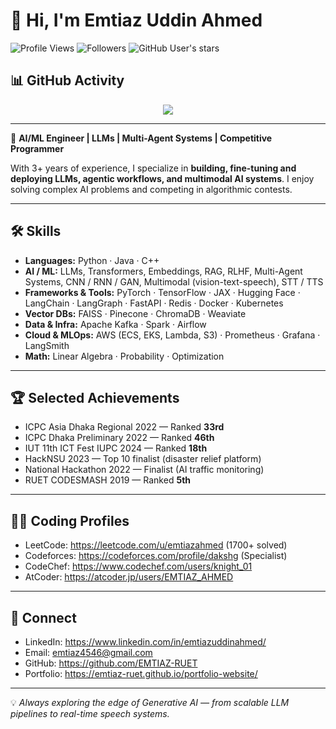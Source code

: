 # 👋 Hi, I'm Emtiaz Uddin Ahmed

![Profile Views](https://komarev.com/ghpvc/?username=EMTIAZ-RUET&color=blueviolet&style=flat)
![Followers](https://img.shields.io/github/followers/EMTIAZ-RUET?label=Followers&style=flat-square&color=blue)
![GitHub User's stars](https://img.shields.io/github/stars/EMTIAZ-RUET?style=flat-square&color=yellow)

## 📊 GitHub Activity

<div align="center">
  <img src="https://github-readme-activity-graph.vercel.app/graph?username=EMTIAZ-RUET&theme=tokyo-night&hide_border=true" />
</div>

---

🚀 **AI/ML Engineer | LLMs | Multi-Agent Systems | Competitive Programmer**

With 3+ years of experience, I specialize in **building, fine-tuning and deploying LLMs, agentic workflows, and multimodal AI systems**. I enjoy solving complex AI problems and competing in algorithmic contests.

---

## 🛠️ Skills

- **Languages:** Python · Java · C++  
- **AI / ML:** LLMs, Transformers, Embeddings, RAG, RLHF, Multi-Agent Systems, CNN / RNN / GAN, Multimodal (vision-text-speech), STT / TTS  
- **Frameworks & Tools:** PyTorch · TensorFlow · JAX · Hugging Face · LangChain · LangGraph · FastAPI · Redis · Docker · Kubernetes  
- **Vector DBs:** FAISS · Pinecone · ChromaDB · Weaviate  
- **Data & Infra:** Apache Kafka · Spark · Airflow  
- **Cloud & MLOps:** AWS (ECS, EKS, Lambda, S3) · Prometheus · Grafana · LangSmith  
- **Math:** Linear Algebra · Probability · Optimization

---

## 🏆 Selected Achievements

- ICPC Asia Dhaka Regional 2022 — Ranked **33rd**  
- ICPC Dhaka Preliminary 2022 — Ranked **46th**  
- IUT 11th ICT Fest IUPC 2024 — Ranked **18th**  
- HackNSU 2023 — Top 10 finalist (disaster relief platform)  
- National Hackathon 2022 — Finalist (AI traffic monitoring)  
- RUET CODESMASH 2019 — Ranked **5th**

---

## 👨‍💻 Coding Profiles

- LeetCode: https://leetcode.com/u/emtiazahmed (1700+ solved)  
- Codeforces: https://codeforces.com/profile/dakshg (Specialist)  
- CodeChef: https://www.codechef.com/users/knight_01  
- AtCoder: https://atcoder.jp/users/EMTIAZ_AHMED

---

## 🔗 Connect

- LinkedIn: https://www.linkedin.com/in/emtiazuddinahmed/  
- Email: emtiaz4546@gmail.com  
- GitHub: https://github.com/EMTIAZ-RUET
- Portfolio: https://emtiaz-ruet.github.io/portfolio-website/

---

💡 *Always exploring the edge of Generative AI — from scalable LLM pipelines to real-time speech systems.*
